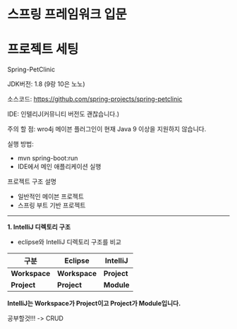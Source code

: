 # 스프링 프레임워크 입문

# 프로젝트 세팅

Spring-PetClinic

JDK버전: 1.8 (9랑 10은 노노)

소스코드: https://github.com/spring-projects/spring-petclinic

IDE: 인텔리J(커뮤니티 버전도 괜찮습니다.)

주의 할 점: wro4j 메이븐 플러그인이 현재 Java 9 이상을 지원하지 않습니다.

실행 방법: 

- mvn spring-boot:run 
- IDE에서 메인 애플리케이션 실행

프로젝트 구조 설명

- 일반적인 메이븐 프로젝트
- 스프링 부트 기반 프로젝트



------

**1. IntelliJ 디렉토리 구조**

- eclipse와 IntelliJ 디렉토리 구조를 비교

| **구분**      | **Eclipse**   | **IntelliJ** |
| ------------- | ------------- | ------------ |
| **Workspace** | **Workspace** | **Project**  |
| **Project**   | **Project**   | **Module**   |

**IntelliJ는 Workspace가 Project이고 Project가 Module입니다.**



공부할것!!! -> CRUD